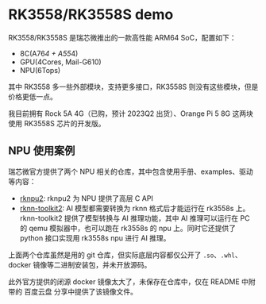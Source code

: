 # RK3558/RK3558S demo

RK3558/RK3558S 是瑞芯微推出的一款高性能 ARM64 SoC，配置如下：

- 8C(A76*4 + A55*4)
- GPU(4Cores, Mail-G610)
- NPU(6Tops)

其中 RK3558 多一些外部模块，支持更多接口，RK3558S 则没有这些模块，但是价格更低一点。

我目前拥有 Rock 5A 4G（已购，预计 2023Q2 出货）、Orange Pi 5 8G 这两块使用 RK3558S 芯片的开发版。

## NPU 使用案例

瑞芯微官方提供了两个 NPU 相关的仓库，其中包含使用手册、examples、驱动等内容：

- [rknpu2](https://github.com/rockchip-linux/rknpu2): rknpu2 为 NPU 提供了高层 C API 
- [rknn-toolkit2](https://github.com/rockchip-linux/rknn-toolkit2): AI 模型都需要转换为 rknn 格式后才能运行在 rk3558s 上。rknn-toolkit2 提供了模型转换与 AI 推理功能，其中 AI 推理可以运行在 PC 的 qemu 模拟器中，也可以跑在 rk3558s 的 npu 上。同时它还提供了 python 接口实现用 rk3558s npu 进行 AI 推理。

上面两个仓库虽然是用的 git 仓库，但实际底层内容都仅公开了 `.so`、`.whl`、docker 镜像等二进制安装包，并未开放源码。

此外官方提供的闭源 docker 镜像太大了，未保存在仓库中，仅在 README 中附带的 百度云盘 分享中提供了该镜像文件。

